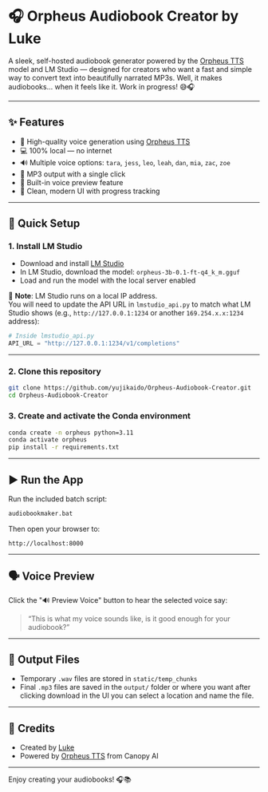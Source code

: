 
# 🎧 Orpheus Audiobook Creator by Luke

A sleek, self-hosted audiobook generator powered by the [Orpheus TTS](https://github.com/canopyai/Orpheus-TTS) model and LM Studio — designed for creators who want a fast and simple way to convert text into beautifully narrated MP3s. 
Well, it makes audiobooks... when it feels like it. Work in progress! 😅🎧

---

## ✨ Features

- 🎤 High-quality voice generation using [Orpheus TTS](https://github.com/canopyai/Orpheus-TTS)
- 💻 100% local — no internet 
- 🔊 Multiple voice options: `tara`, `jess`, `leo`, `leah`, `dan`, `mia`, `zac`, `zoe`
- 🎵 MP3 output with a single click
- 🧠 Built-in voice preview feature
- 🧰 Clean, modern UI with progress tracking

---

## 🚀 Quick Setup

### 1. Install LM Studio

- Download and install [LM Studio](https://lmstudio.ai/)
- In LM Studio, download the model: `orpheus-3b-0.1-ft-q4_k_m.gguf`
- Load and run the model with the local server enabled

📌 **Note**: LM Studio runs on a local IP address.  
You will need to update the API URL in `lmstudio_api.py` to match what LM Studio shows (e.g., `http://127.0.0.1:1234` or another `169.254.x.x:1234` address):

```python
# Inside lmstudio_api.py
API_URL = "http://127.0.0.1:1234/v1/completions"
```

---

### 2. Clone this repository

```bash
git clone https://github.com/yujikaido/Orpheus-Audiobook-Creator.git
cd Orpheus-Audiobook-Creator
```

### 3. Create and activate the Conda environment

```bash
conda create -n orpheus python=3.11
conda activate orpheus
pip install -r requirements.txt
```

---

## ▶️ Run the App

Run the included batch script:

```bash
audiobookmaker.bat
```

Then open your browser to:

```
http://localhost:8000
```

---

## 🗣️ Voice Preview

Click the "🔊 Preview Voice" button to hear the selected voice say:

> “This is what my voice sounds like, is it good enough for your audiobook?”

---

## 📁 Output Files

- Temporary `.wav` files are stored in `static/temp_chunks`
- Final `.mp3` files are saved in the `output/` folder or where you want after clicking download
  in the UI you can select a location and name the file.

---

## 🙌 Credits

- Created by [Luke](https://github.com/yujikaido)
- Powered by [Orpheus TTS](https://github.com/canopyai/Orpheus-TTS) from Canopy AI

---

Enjoy creating your audiobooks! 🎧📚
